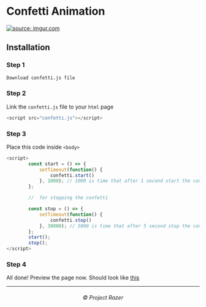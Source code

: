 # Confetti Animation
<a href="https://imgur.com/Fxs9QXU"><img src="https://i.imgur.com/Fxs9QXU.png" title="source: imgur.com" /></a>

## Installation
### Step 1
```sh
Download confetti.js file
```

### Step 2
Link the `confetti.js` file to your `html` page
```js
<script src="confetti.js"></script>
```

### Step 3
Place this code inside `<body>`
```js
<script>
        const start = () => {
            setTimeout(function() {
                confetti.start()
            }, 1000); // 1000 is time that after 1 second start the confetti ( 1000 = 1 sec)
        };

        //  for stopping the confetti 

        const stop = () => {
            setTimeout(function() {
                confetti.stop()
            }, 30000); // 5000 is time that after 5 second stop the confetti ( 5000 = 5 sec)
        };
        start();
        stop();
</script>
```

### Step 4
All done! Preview the page now.
Should look like [this](https://confetti-preview.netlify.app)

<hr>

<h6 align="center">©️ Project Razer</h6>
